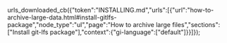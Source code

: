 urls_downloaded_cb({"token":"INSTALLING.md","urls":[{"url":"how-to-archive-large-data.html#install-gitlfs-package","node_type":"ul","page":"How to archive large files","sections":["Install git-lfs package"],"context":{"gi-language":["default"]}}]});